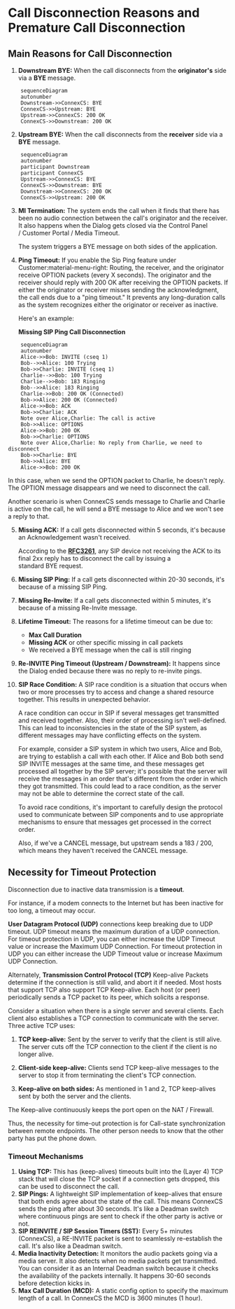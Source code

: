 # Call Disconnection Reasons and Premature Call Disconnection

## Main Reasons for Call Disconnection

1. **Downstream BYE:** When the call disconnects from the **originator's** side via a **BYE** message.

```mermaid
    sequenceDiagram
    autonumber
    Downstream->>ConnexCS: BYE
    ConnexCS->>Upstream: BYE
    Upstream->>ConnexCS: 200 OK
    ConnexCS->>Downstream: 200 OK
```

2. **Upstream BYE:** When the call disconnects from the **receiver** side via a **BYE** message.

```mermaid
    sequenceDiagram
    autonumber
    participant Downstream
    participant ConnexCS
    Upstream->>ConnexCS: BYE
    ConnexCS->>Downstream: BYE
    Downstream->>ConnexCS: 200 OK
    ConnexCS->>Upstream: 200 OK
```

3. **MI Termination:** The system ends the call when it finds that there has been no audio connection between the call's originator and the receiver. It also happens when the Dialog gets closed via the Control Panel / Customer Portal / Media Timeout.

     The system triggers a BYE message on both sides of the application.

4. **Ping Timeout:** If you enable the Sip Ping feature under Customer:material-menu-right: Routing, the receiver, and the originator receive OPTION packets (every X seconds).
     The originator and the receiver should reply with 200 OK after receiving the OPTION packets. If either the originator or receiver misses sending the acknowledgment, the call ends due to a "ping timeout."
     It prevents any long-duration calls as the system recognizes either the originator or receiver as inactive.

     Here's an example:

     **Missing SIP Ping Call Disconnection**

```mermaid
    sequenceDiagram
    autonumber
    Alice->>Bob: INVITE (cseq 1)
    Bob-->>Alice: 100 Trying
    Bob->>Charlie: INVITE (cseq 1)
    Charlie-->>Bob: 100 Trying
    Charlie-->>Bob: 183 Ringing
    Bob-->>Alice: 183 Ringing
    Charlie->>Bob: 200 OK (Connected)
    Bob->>Alice: 200 OK (Connected)
    Alice->>Bob: ACK
    Bob->>Charlie: ACK
    Note over Alice,Charlie: The call is active
    Bob->>Alice: OPTIONS
    Alice->>Bob: 200 OK
    Bob->>Charlie: OPTIONS
    Note over Alice,Charlie: No reply from Charlie, we need to disconnect
    Bob->>Charlie: BYE
    Bob->>Alice: BYE
    Alice->>Bob: 200 OK
```

In this case, when we send the OPTION packet to Charlie, he doesn't reply. The OPTION message disappears and we need to disconnect the call.

Another scenario is when ConnexCS sends message to Charlie and Charlie is active on the call, he will send a BYE message to Alice and we won't see a reply to that.

5. **Missing ACK:** If a call gets disconnected within 5 seconds, it's because an Acknowledgement wasn't received.

    According to the [**RFC3261**](https://www.ietf.org/rfc/rfc3261.txt), any SIP device not receiving the ACK to its final 2xx reply has to disconnect the call by issuing a standard BYE request.

6. **Missing SIP Ping:** If a call gets disconnected within 20-30 seconds, it's because of a missing SIP Ping.

7. **Missing Re-Invite:** If a call gets disconnected within 5 minutes, it's because of a missing Re-Invite message.
8. **Lifetime Timeout:** The reasons for a lifetime timeout can be due to:
   + **Max Call Duration**
   + **Missing ACK** or other specific missing in call packets
   + We received a BYE message when the call is still ringing

9. **Re-INVITE Ping Timeout (Upstream / Downstream):** It happens since the Dialog ended because there was no reply to re-invite pings.

10. **SIP Race Condition:** A SIP race condition is a situation that occurs when two or more processes try to access and change a shared resource together. This results in unexpected behavior.

    A race condition can occur in SIP if several messages get transmitted and received together. Also, their order of processing isn't well-defined. This can lead to inconsistencies in the state of the SIP system, as different messages may have conflicting effects on the system.

    For example, consider a SIP system in which two users, Alice and Bob, are trying to establish a call with each other. If Alice and Bob both send SIP INVITE messages at the same time, and these messages get processed all together by the SIP server; it's possible that the server will receive the messages in an order that's different from the order in which they got transmitted. This could lead to a race condition, as the server may not be able to determine the correct state of the call.

    To avoid race conditions, it's important to carefully design the protocol used to communicate between SIP components and to use appropriate mechanisms to ensure that messages get processed in the correct order.

    Also, if we've a CANCEL message, but upstream sends a 183 / 200, which means they haven't received the CANCEL message.

## Necessity for Timeout Protection

Disconnection due to inactive data transmission is a **timeout**.

For instance, if a modem connects to the Internet but has been inactive for too long, a timeout may occur.

**User Datagram Protocol (UDP)** connections keep breaking due to UDP timeout. UDP timeout means the maximum duration of a UDP connection. For timeout protection in UDP, you can either increase the UDP Timeout value or increase the Maximum UDP Connection.
For timeout protection in UDP you can either increase the UDP Timeout value or increase Maximum UDP Connection.

Alternately, **Transmission Control Protocol (TCP)** Keep-alive Packets determine if the connection is still valid, and abort it if needed. Most hosts that support TCP also support TCP Keep-alive.
Each host (or peer) periodically sends a TCP packet to its peer, which solicits a response.

Consider a situation when there is a single server and several clients. Each client also establishes a TCP connection to communicate with the server. Three active TCP uses:

1. **TCP keep-alive:** Sent by the server to verify that the client is still alive. The server cuts off the TCP connection to the client if the client is no longer alive.

2. **Client-side keep-alive:** Clients send TCP keep-alive messages to the server to stop it from terminating the client's TCP connection.

3. **Keep-alive on both sides:** As mentioned in 1 and 2, TCP keep-alives sent by both the server and the clients.

The Keep-alive continuously keeps the port open on the NAT / Firewall.

Thus, the necessity for time-out protection is for Call-state synchronization between remote endpoints. The other person needs to know that the other party has put the phone down.

### Timeout Mechanisms

1. **Using TCP:** This has (keep-alives) timeouts built into the (Layer 4) TCP stack that will close the TCP socket if a connection gets dropped, this can be used to disconnect the call.
2. **SIP Pings:** A lightweight SIP implementation of keep-alives that ensure that both ends agree about the state of the call. This means ConnexCS sends the ping after about 30 seconds. It's like a Deadman switch where continuous pings are sent to check if the other party is active or not.
3. **SIP REINVITE / SIP Session Timers (SST):** Every 5+ minutes (ConnexCS), a RE-INVITE packet is sent to seamlessly re-establish the call. It's also like a Deadman switch.
4. **Media Inactivity Detection:**  It monitors the audio packets going via a media server. It also detects when no media packets get transmitted. You can consider it as an Internal Deadman switch because it checks the availability of the packets internally. It happens 30-60 seconds before detection kicks in.
5. **Max Call Duration (MCD):** A static config option to specify the maximum length of a call. In ConnexCS the MCD is 3600 minutes (1 hour).
